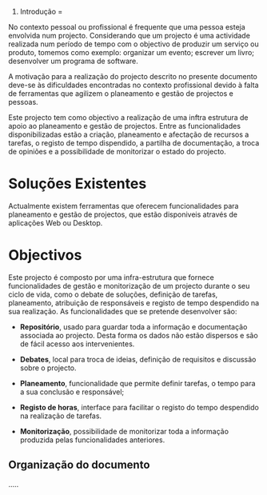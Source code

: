 1. Introdução
=

No contexto pessoal ou profissional é frequente que uma pessoa esteja envolvida num projecto. Considerando que um projecto é uma actividade realizada num período de tempo com o objectivo de produzir um serviço ou produto, tomemos como exemplo: organizar um evento; escrever um livro; desenvolver um programa de software.

A motivação para a realização do projecto descrito no presente documento deve-se às dificuldades encontradas no contexto profissional devido à falta de ferramentas que agilizem o planeamento e gestão de projectos e pessoas. 

Este projecto tem como objectivo a realização de uma inftra estrutura de apoio ao planeamento e gestão de projectos. Entre as funcionalidades disponibilizadas estão a criação, planeamento e afectação de recursos a tarefas, o registo de tempo dispendido, a partilha de documentação, a troca de opiniões e a possibilidade de monitorizar o estado do projecto.

Soluções Existentes
=

Actualmente existem ferramentas que oferecem funcionalidades para planeamento e gestão de projectos, que estão disponiveis através de aplicações Web ou Desktop.


Objectivos
=

Este projecto é composto por uma infra-estrutura que fornece funcionalidades de gestão e monitorização de um projecto durante o seu ciclo de vida, como o debate de soluções, definição de tarefas, planeamento, atribuição de responsáveis e registo de tempo despendido na sua realização. As funcionalidades que se pretende desenvolver são:

* **Repositório**, usado para guardar toda a informação e documentação associada ao projecto. Desta forma os dados não estão dispersos e são de fácil acesso aos intervenientes.

* **Debates**, local para troca de ideias, definição de requisitos e discussão sobre o projecto.

* **Planeamento**, funcionalidade que permite definir tarefas, o tempo para a sua conclusão e responsável;

* **Registo de horas**, interface para facilitar o registo do tempo despendido na realização de tarefas.

* **Monitorização**, possibilidade de monitorizar toda a informação produzida pelas funcionalidades anteriores. 

Organização do documento
-

.....
